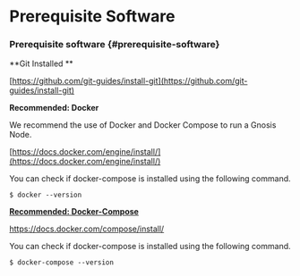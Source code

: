---
---

# Prerequisite Software

### Prerequisite software   {#prerequisite-software}

**Git Installed **

[https://github.com/git-guides/install-git](https://github.com/git-guides/install-git) 

**Recommended: Docker**

We recommend the use of Docker and Docker Compose to run a Gnosis Node. 

[https://docs.docker.com/engine/install/](https://docs.docker.com/engine/install/)  

You can check if docker-compose is installed using the following command. 

```
$ docker --version
```



**[Recommended: Docker-Compose](https://docs.docker.com/compose/install/)**

[https://docs.docker.com/compose/install/ ](https://docs.docker.com/compose/install/)

You can check if docker-compose is installed using the following command. 

```
$ docker-compose --version
```

